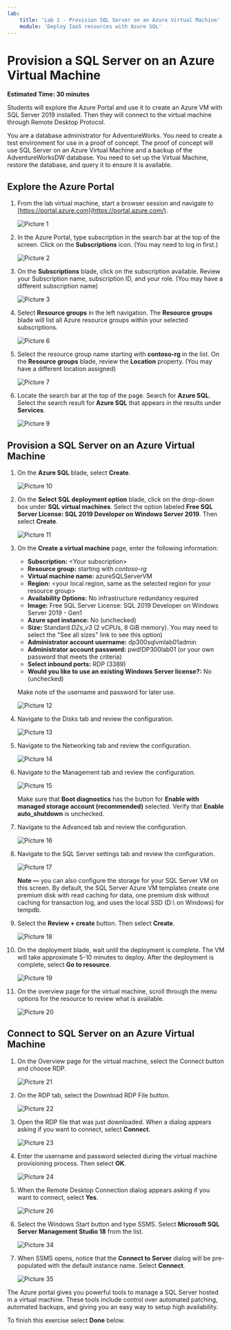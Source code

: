 ```yaml
---
lab:
    title: 'Lab 1 - Provision SQL Server on an Azure Virtual Machine'
    module: 'Deploy IaaS resources with Azure SQL'
---
```


# Provision a SQL Server on an Azure Virtual Machine

**Estimated Time: 30 minutes**

Students will explore the Azure Portal and use it to create an Azure VM with SQL Server 2019 installed. Then they will connect to the virtual machine through Remote Desktop Protocol.

You are a database administrator for AdventureWorks. You need to create a test environment for use in a proof of concept. The proof of concept will use SQL Server on an Azure Virtual Machine and a backup of the AdventureWorksDW database. You need to set up the Virtual Machine, restore the database, and query it to ensure it is available.

## Explore the Azure Portal

1. From the lab virtual machine, start a browser session and navigate to [https://portal.azure.com](https://portal.azure.com/).

    ![Picture 1](../images/dp-300-module-01-lab-01.png)

1. In the Azure Portal, type subscription in the search bar at the top of the screen. Click on the **Subscriptions** icon. (You may need to log in first.)

    ![Picture 2](../images/dp-300-module-01-lab-02.png)

1. On the **Subscriptions** blade, click on the subscription available. Review your Subscription name, subscription ID, and your role. (You may have a different subscription name)

    ![Picture 3](../images/dp-300-module-01-lab-03.png)

1. Select **Resource groups** in the left navigation. The **Resource groups** blade will list all Azure resource groups within your selected subscriptions.

    ![Picture 6](../images/dp-300-module-01-lab-06.png)

1. Select the resource group name starting with **contoso-rg** in the list. On the **Resource groups** blade, review the **Location** property. (You may have a different location assigned)

    ![Picture 7](../images/dp-300-module-01-lab-07.png)

1. Locate the search bar at the top of the page. Search for **Azure SQL**. Select the search result for **Azure SQL** that appears in the results under **Services**.

    ![Picture 9](../images/dp-300-module-01-lab-09.png)

## Provision a SQL Server on an Azure Virtual Machine

1. On the **Azure SQL** blade, select **Create**.

    ![Picture 10](../images/dp-300-module-01-lab-10.png)

1. On the **Select SQL deployment option** blade, click on the drop-down box under **SQL virtual machines**. Select the option labeled **Free SQL Server License: SQL 2019 Developer on Windows Server 2019**. Then select **Create**.

    ![Picture 11](../images/dp-300-module-01-lab-11.png)

1. On the **Create a virtual machine** page, enter the following information:

    - **Subscription:** &lt;Your subscription&gt;
    - **Resource group:** starting with *contoso-rg*
    - **Virtual machine name:**  azureSQLServerVM
    - **Region:** &lt;your local region, same as the selected region for your resource group&gt;
    - **Availability Options:** No infrastructure redundancy required
    - **Image:** Free SQL Server License: SQL 2019 Developer on Windows Server 2019 - Gen1
    - **Azure spot instance:** No (unchecked)
    - **Size:** Standard *D2s_v3* (2 vCPUs, 8 GiB memory). You may need to select the "See all sizes" link to see this option)
    - **Administrator account username:** dp300sqlvmlab01admin
    - **Administrator account password:** pwd!DP300lab01 (or your own password that meets the criteria)
    - **Select inbound ports:** RDP (3389)
    - **Would you like to use an existing Windows Server license?:** No (unchecked)

    Make note of the username and password for later use.

    ![Picture 12](../images/dp-300-module-01-lab-12.png)

1. Navigate to the Disks tab and review the configuration.

    ![Picture 13](../images/dp-300-module-01-lab-13.png)

1. Navigate to the Networking tab and review the configuration.

    ![Picture 14](../images/dp-300-module-01-lab-14.png)

1. Navigate to the Management tab and review the configuration.

    ![Picture 15](../images/dp-300-module-01-lab-15.png)

    Make sure that **Boot diagnostics** has the button for **Enable with managed storage account (recommended)** selected.
    Verify that **Enable auto_shutdown** is unchecked.

1. Navigate to the Advanced tab and review the configuration.

    ![Picture 16](../images/dp-300-module-01-lab-16.png)

1. Navigate to the SQL Server settings tab and review the configuration.

    ![Picture 17](../images/dp-300-module-01-lab-17.png)

    **Note —** you can also configure the storage for your SQL Server VM on this screen. By default, the SQL Server Azure VM templates create one premium disk with read caching for data, one premium disk without caching for transaction log, and uses the local SSD (D:\ on Windows) for tempdb.

1. Select the **Review + create** button. Then select **Create**.

    ![Picture 18](../images/dp-300-module-01-lab-18.png)

1. On the deployment blade, wait until the deployment is complete. The VM will take approximate 5-10 minutes to deploy. After the deployment is complete, select  **Go to resource**.

    ![Picture 19](../images/dp-300-module-01-lab-19.png)

1. On the overview page for the virtual machine, scroll through the menu options for the resource to review what is available.

    ![Picture 20](../images/dp-300-module-01-lab-20.png)

## Connect to SQL Server on an Azure Virtual Machine

1. On the Overview page for the virtual machine, select the Connect button and choose RDP.

    ![Picture 21](../images/dp-300-module-01-lab-21.png)

1. On the RDP tab, select the Download RDP File button.

    ![Picture 22](../images/dp-300-module-01-lab-22.png)

1. Open the RDP file that was just downloaded. When a dialog appears asking if you want to connect, select **Connect**.

    ![Picture 23](../images/dp-300-module-01-lab-23.png)

1. Enter the username and password selected during the virtual machine provisioning process. Then select **OK**.

    ![Picture 24](../images/dp-300-module-01-lab-24.png)

1. When the Remote Desktop Connection dialog appears asking if you want to connect, select **Yes**.

    ![Picture 26](../images/dp-300-module-01-lab-26.png)

1. Select the Windows Start button and type SSMS. Select **Microsoft SQL Server Management Studio 18** from the list.  

    ![Picture 34](../images/dp-300-module-01-lab-34.png)

1. When SSMS opens, notice that the **Connect to Server** dialog will be pre-populated with the default instance name. Select **Connect**.

    ![Picture 35](../images/dp-300-module-01-lab-35.png)

The Azure portal gives you powerful tools to manage a SQL Server hosted in a virtual machine. These tools include control over automated patching, automated backups, and giving you an easy way to setup high availability.

To finish this exercise select **Done** below.
